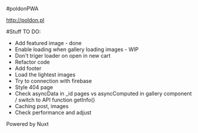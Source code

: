 #poldonPWA

http://poldon.pl

#Stuff TO DO:
+ Add featured image - done
+ Enable loading when gallery loading images - WIP
+ Don't triger loader on open in new cart
+ Refactor code
+ Add footer
+ Load the lightest images
+ Try to connection with firebase
+ Style 404 page
+ Check asyncData in _id pages vs asyncComputed in gallery component 
    / switch to API function getInfo()
+ Caching post, images
+ Check performance and adjust

Powered by Nuxt
